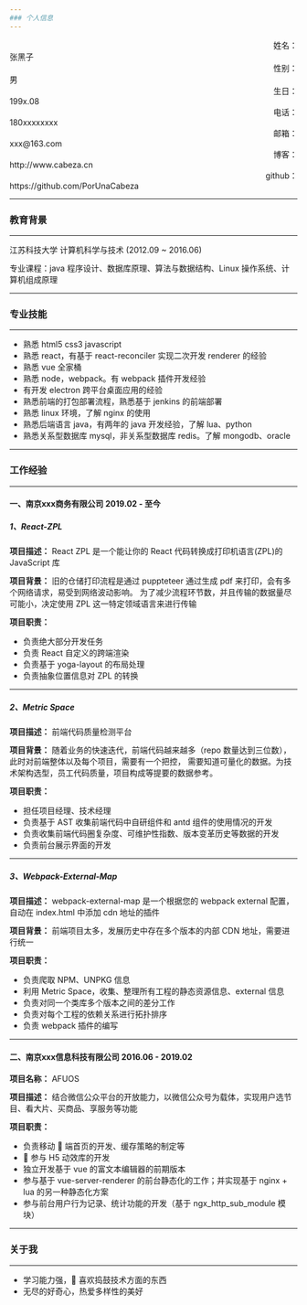 ```yaml
---
### 个人信息
---
```

<style type="text/css">
.resume-label {
    text-align: right;
}
p {
    margin: 12px 0;
}
</style>
<div class="row">
    <div class="col-xs-2 resume-label">姓名：</div>
    <div class="col-xs-10">张黑子</div>
    <div class="col-xs-2 resume-label">性别：</div>
    <div class="col-xs-10">男</div>
    <div class="col-xs-2 resume-label">生日：</div>
    <div class="col-xs-10">199x.08</div>
    <div class="col-xs-2 resume-label">电话：</div>
    <div class="col-xs-10">180xxxxxxxx</div>
    <div class="col-xs-2 resume-label">邮箱：</div>
    <div class="col-xs-10">
        xxx@163.com
    </div>
    <div class="col-xs-2 resume-label">博客：</div>
    <div class="col-xs-10">
         http://www.cabeza.cn
    </div>
    <div class="col-xs-2 resume-label">github：</div>
    <div class="col-xs-10">
         https://github.com/PorUnaCabeza
    </div>
</div>

---

### 教育背景

---

江苏科技大学 计算机科学与技术 (2012.09 ~ 2016.06)

专业课程：java 程序设计、数据库原理、算法与数据结构、Linux 操作系统、计算机组成原理

---

### 专业技能

---

- 熟悉 html5 css3 javascript
- 熟悉 react，有基于 react-reconciler 实现二次开发 renderer 的经验
- 熟悉 vue 全家桶
- 熟悉 node，webpack。有 webpack 插件开发经验
- 有开发 electron 跨平台桌面应用的经验
- 熟悉前端的打包部署流程，熟悉基于 jenkins 的前端部署
- 熟悉 linux 环境，了解 nginx 的使用
- 熟悉后端语言 java，有两年的 java 开发经验，了解 lua、python
- 熟悉关系型数据库 mysql，非关系型数据库 redis。了解 mongodb、oracle

---

### 工作经验

---

#### 一、南京xxx商务有限公司 2019.02 - 至今

##### 1、React-ZPL

**项目描述：** React ZPL 是一个能让你的 React 代码转换成打印机语言(ZPL)的 JavaScript 库

**项目背景：** 旧的仓储打印流程是通过 puppteteer 通过生成 pdf 来打印，会有多个网络请求，易受到网络波动影响。
为了减少流程环节数，并且传输的数据量尽可能小，决定使用 ZPL 这一特定领域语言来进行传输

**项目职责：**

- 负责绝大部分开发任务
- 负责 React 自定义的跨端渲染
- 负责基于 yoga-layout 的布局处理
- 负责抽象位置信息对 ZPL 的转换

---

##### 2、Metric Space

**项目描述：** 前端代码质量检测平台

**项目背景：** 随着业务的快速迭代，前端代码越来越多（repo 数量达到三位数），此时对前端整体以及每个项目，需要有一个把控，
需要知道可量化的数据。为技术架构选型，员工代码质量，项目构成等提要的数据参考。

**项目职责：**

- 担任项目经理、技术经理
- 负责基于 AST 收集前端代码中自研组件和 antd 组件的使用情况的开发
- 负责收集前端代码圈复杂度、可维护性指数、版本变革历史等数据的开发
- 负责前台展示界面的开发

---

##### 3、Webpack-External-Map

**项目描述：** webpack-external-map 是一个根据您的 webpack external 配置，自动在 index.html 中添加 cdn 地址的插件

**项目背景：** 前端项目太多，发展历史中存在多个版本的内部 CDN 地址，需要进行统一

**项目职责：**

- 负责爬取 NPM、UNPKG 信息
- 利用 Metric Space，收集、整理所有工程的静态资源信息、external 信息
- 负责对同一个类库多个版本之间的差分工作
- 负责对每个工程的依赖关系进行拓扑排序
- 负责 webpack 插件的编写

---

#### 二、南京xxx信息科技有限公司 2016.06 - 2019.02

**项目名称：** AFUOS

**项目描述：** 结合微信公众平台的开放能力，以微信公众号为载体，实现用户选节目、看大片、买商品、享服务等功能

**项目职责：**

- 负责移动  端首页的开发、缓存策略的制定等
-  参与 H5 动效库的开发
- 独立开发基于 vue 的富文本编辑器的前期版本
- 参与基于 vue-server-renderer 的前台静态化的工作；并实现基于 nginx + lua 的另一种静态化方案
- 参与前台用户行为记录、统计功能的开发（基于 ngx_http_sub_module 模块）

---

### 关于我

---

- 学习能力强， 喜欢捣鼓技术方面的东西
- 无尽的好奇心，热爱多样性的美好
